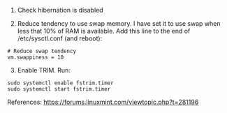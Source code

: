 1. Check hibernation is disabled

2. Reduce tendency to use swap memory. I have set it to use swap when less that 10% of RAM is available. Add this line to the end of /etc/sysctl.conf (and reboot):
```
# Reduce swap tendency
vm.swappiness = 10
```

3. Enable TRIM. Run:
```
sudo systemctl enable fstrim.timer
sudo systemctl start fstrim.timer
```

References:
<https://forums.linuxmint.com/viewtopic.php?t=281196>
